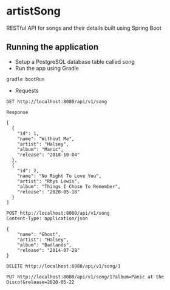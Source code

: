 # artistSong
RESTful API for songs and their details built using Spring Boot

## Running the application

- Setup a PostgreSQL database table called song
- Run the app using Gradle
```aidl
gradle bootRun
```
- Requests
```aidl
GET http://localhost:8080/api/v1/song

Response

[
  {
    "id": 1,
    "name": "Without Me",
    "artist": "Halsey",
    "album": "Manic",
    "release": "2018-10-04"
  },
  {
    "id": 2,
    "name": "No Right To Love You",
    "artist": "Rhys Lewis",
    "album": "Things I Chose To Remember",
    "release": "2020-05-18"
  }
]
```

```
POST http://localhost:8080/api/v1/song
Content-Type: application/json

{
    "name": "Ghost",
    "artist": "Halsey",
    "album": "Badlands",
    "release": "2014-07-28"
}
```

```
DELETE http://localhost:8080/api/v1/song/1
```

```
PUT http://localhost:8080/api/v1/song/1?album=Panic at the Disco!&release=2020-05-22
```